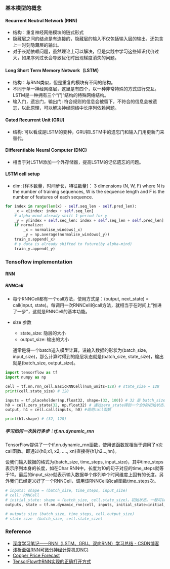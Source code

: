 ### 基本模型的概念

#### Recurrent Neutral Network (RNN)
- 结构：重复神经网络模块的链式形式
- 隐藏层之间的结点是有连接的，隐藏层的输入不仅包括输入层的输出，还包含上一时刻隐藏层的输出。
- 对于长期依赖问题，虽然理论上可以解决，但是实践中学习这些知识代价过大，如果序列过长会导致优化时出现梯度消失的问题。

#### Long Short Term Memory Network（LSTM）
- 结构：与RNN类似，但是重复的模块有不同的结构。
- 不同于单一神经网络层，这里是有四个，以一种非常特殊的方式进行交互。LSTM是一种拥有三个“门”结构的特殊网络结构。
- 输入门，遗忘门，输出门: 符合规则的信息会被留下，不符合的信息会被遗忘，以此原理，可以解决神经网络中长序列依赖问题。


#### Gated Recurrent Unit (GRU)
- 结构: 可以看成是LSTM的变种，GRU把LSTM中的遗忘门和输入门用更新门来替代。


#### Differentiable Neural Computer (DNC)
- 相当于对LSTM添加一个外存储器，提高LSTM的记忆遗忘的问题。


#### LSTM cell setup
- dim: [样本数量，时间步长，特征数量]： 3 dimensions (N, W, F) where N is the number of training sequences, W is the sequence length and F is the number of features of each sequence.

```python
for index in range(len(x) - self.seq_len - self.pred_len):
    _x = x[index: index + self.seq_len]
    # alpha-mind already shift 1-period for y
    _y = y[index + self.seq_len: index + self.seq_len + self.pred_len]
    if normalize:
        _x = normalise_windows(_x)
        _y = np.average(normalise_windows(_y))
    train_x.append(_x)
    # y data is already shifted to future(by alpha-mind)
    train_y.append(_y)
```



### Tensoflow implementation

#### RNN
##### RNNCell
- 每个RNNCell都有一个call方法，使用方式是：(output, next_state) = call(input, state)。每调用一次RNNCell的call方法，就相当于在时间上“推进了一步”，这就是RNNCell的基本功能。
- size 参数
    - state_size: 隐层的大小
    - output_size: 输出的大小
    
    通常是将一个batch送入模型计算，设输入数据的形状为(batch_size, input_size)，那么计算时得到的隐层状态就是(batch_size, state_size)，输出就是(batch_size, output_size)。

```python
import tensorflow as tf
import numpy as np

cell = tf.nn.rnn_cell.BasicRNNCell(num_units=128) # state_size = 128
print(cell.state_size) # 128

inputs = tf.placeholder(np.float32, shape=(32, 100)) # 32 是 batch_size
h0 = cell.zero_state(32, np.float32) # 通过zero_state得到一个全0的初始状态，形状为(batch_size, state_size)
output, h1 = cell.call(inputs, h0) #调用call函数

print(h1.shape) # (32, 128)
```

##### 学习如何一次执行多步：tf.nn.dynamic_rnn

TensorFlow提供了一个tf.nn.dynamic_rnn函数，使用该函数就相当于调用了n次call函数。即通过{h0,x1, x2, …., xn}直接得{h1,h2…,hn}。

设我们输入数据的格式为(batch_size, time_steps, input_size)，其中time_steps表示序列本身的长度，如在Char RNN中，长度为10的句子对应的time_steps就等于10。最后的input_size就表示输入数据单个序列单个时间维度上固有的长度。另外我们已经定义好了一个RNNCell，调用该RNNCell的call函数time_steps次。

```python
# inputs: shape = (batch_size, time_steps, input_size) 
# cell: RNNCell
# initial_state: shape = (batch_size, cell.state_size)。初始状态。一般可以取零矩阵
outputs, state = tf.nn.dynamic_rnn(cell, inputs, initial_state=initial_state)

# outputs size (batch_size, time_steps, cell.output_size)
# state size  (batch_size, cell.state_size)
```



### Reference

- [深度学习笔记——RNN（LSTM、GRU、双向RNN）学习总结 - CSDN博客](https://blog.csdn.net/mpk_no1/article/details/72875185)
- [浅析至强RNN可微分神经计算机(DNC)](https://zhuanlan.zhihu.com/p/27773709)
- [Copper Price Forecast](https://github.com/liyinwei/copper_price_forecast/blob/master/lstm/core/co_lstm_predict_day.py)
- [TensorFlow中RNN实现的正确打开方式](https://zhuanlan.zhihu.com/p/28196873)